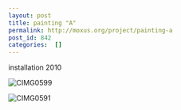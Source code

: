 ```yaml
---
layout: post
title: painting "A"
permalink: http://moxus.org/project/painting-a
post_id: 842
categories:  []
---
```


installation 2010

![CIMG0599](/images/project/CIMG0599.JPG)

![CIMG0591](/images/project/CIMG0591.JPG)